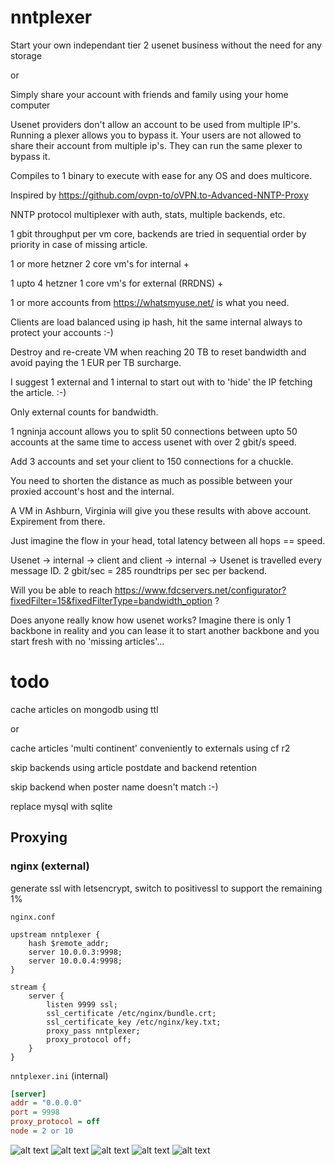 # nntplexer

Start your own independant tier 2 usenet business without the need for any storage 

or

Simply share your account with friends and family using your home computer

Usenet providers don't allow an account to be used from multiple IP's. Running a plexer allows you to bypass it. Your users are not allowed to share their account from multiple ip's. They can run the same plexer to bypass it.

Compiles to 1 binary to execute with ease for any OS and does multicore.

Inspired by https://github.com/ovpn-to/oVPN.to-Advanced-NNTP-Proxy

NNTP protocol multiplexer with auth, stats, multiple backends, etc.

1 gbit throughput per vm core, backends are tried in sequential order by priority in case of missing article.

1 or more hetzner 2 core vm's for internal + 

1 upto 4 hetzner 1 core vm's for external (RRDNS) +

1 or more accounts from https://whatsmyuse.net/ is what you need.

Clients are load balanced using ip hash, hit the same internal always to protect your accounts :-)

Destroy and re-create VM when reaching 20 TB to reset bandwidth and avoid paying the 1 EUR per TB surcharge.

I suggest 1 external and 1 internal to start out with to 'hide' the IP fetching the article. :-)

Only external counts for bandwidth.

1 ngninja account allows you to split 50 connections between upto 50 accounts at the same time to access usenet with over 2 gbit/s speed.

Add 3 accounts and set your client to 150 connections for a chuckle.

You need to shorten the distance as much as possible between your proxied account's host and the internal.

A VM in Ashburn, Virginia will give you these results with above account. Expirement from there.

Just imagine the flow in your head, total latency between all hops == speed. 

Usenet -> internal -> client and client -> internal -> Usenet is travelled every message ID. 2 gbit/sec = 285 roundtrips per sec per backend.

Will you be able to reach https://www.fdcservers.net/configurator?fixedFilter=15&fixedFilterType=bandwidth_option ?

Does anyone really know how usenet works? Imagine there is only 1 backbone in reality and you can lease it to start another backbone and you start fresh with no 'missing articles'...

# todo

cache articles on mongodb using ttl 

or

cache articles 'multi continent' conveniently to externals using cf r2

skip backends using article postdate and backend retention

skip backend when poster name doesn't match :-)

replace mysql with sqlite

## Proxying

### nginx (external)

generate ssl with letsencrypt, switch to positivessl to support the remaining 1%

`nginx.conf`

```nginx
upstream nntplexer {
    hash $remote_addr;
    server 10.0.0.3:9998;
    server 10.0.0.4:9998;
}

stream {
    server {
        listen 9999 ssl;
        ssl_certificate /etc/nginx/bundle.crt;
        ssl_certificate_key /etc/nginx/key.txt;
        proxy_pass nntplexer;
        proxy_protocol off;
    }
}
```

`nntplexer.ini` (internal)

```ini
[server]
addr = "0.0.0.0"
port = 9998
proxy_protocol = off
node = 2 or 10
```

![alt text](https://raw.githubusercontent.com/ucrawler/nntplexer/main/grafana%20dashboard.png)
![alt text](https://raw.githubusercontent.com/ucrawler/nntplexer/main/backends%20table.png)
![alt text](https://raw.githubusercontent.com/ucrawler/nntplexer/main/users%20table.png)
![alt text](https://raw.githubusercontent.com/ucrawler/nntplexer/main/vms.png)
![alt text](https://raw.githubusercontent.com/ucrawler/nntplexer/main/console.png)
